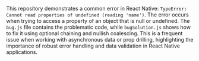 This repository demonstrates a common error in React Native: `TypeError: Cannot read properties of undefined (reading 'name')`.  The error occurs when trying to access a property of an object that is null or undefined. The `bug.js` file contains the problematic code, while `bugSolution.js` shows how to fix it using optional chaining and nullish coalescing.  This is a frequent issue when working with asynchronous data or prop drilling, highlighting the importance of robust error handling and data validation in React Native applications.